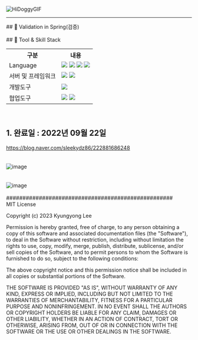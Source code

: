 ![HiDoggyGIF](https://user-images.githubusercontent.com/81811670/229680287-97fa1e6a-8dd2-4254-9e42-ca74e88e428b.gif)

<hr/>
## 🎤 Validation in Spring(검증)<br/>
<br/>
## 🔧 Tool & Skill Stack
<table>
    <tr>
        <th>구분</th>
        <th>내용</th>
    </tr>
    <tr>
        <td>Language</td>
        <td>
            <img src="https://img.shields.io/badge/HTML5-E34F26?style=for-the-badge&logo=HTML5&logoColor=white"/>
            <img src="https://img.shields.io/badge/CSS3-1572B6?style=for-the-badge&logo=CSS3&logoColor=white"/>
            <img src="https://img.shields.io/badge/JavaScript-F7DF1E?style=for-the-badge&logo=JavaScript&logoColor=white"/>
            <img src="https://img.shields.io/badge/java-%23ED8B00.svg?style=for-the-badge&logo=java&logoColor=white"/>
        </td>
    </tr>
    <tr>
       <td>서버 및 프레임워크</td>
        <td>
           <img src="https://img.shields.io/badge/apache%20tomcat-%23F8DC75.svg?style=for-the-badge&logo=apache-tomcat&logoColor=black"/>
           <img src="https://img.shields.io/badge/spring-%236DB33F.svg?style=for-the-badge&logo=spring&logoColor=white"/>
        </td>
    </tr>
    <tr>
        <td>개발도구</td>
        <td>
            <img src="https://img.shields.io/badge/IntelliJ_IDEA-000000.svg?style=for-the-badge&logo=intellij-idea&logoColor=white"/>
        </td>
    </tr>
    <tr>
        <td>협업도구</td>
        <td>
            <img src="https://img.shields.io/badge/GitHub-181717?style=for-the-badge&logo=GitHub&logoColor=white"/>
            <img src="https://img.shields.io/badge/Gitkraken-000000?style=for-the-badge&logo=Gitkraken&logoColor=white"/>
        </td>
    </tr>
</table>

<br/>

## 1. 완료일 : 2022년 09월 22일 <br/>

https://blog.naver.com/sleekydz86/222881686248
<br/><br/><br/>
![image](https://user-images.githubusercontent.com/81811670/233259501-6455cb2f-a993-4c27-a70b-092ea9306753.png)
<br/><br/><br/>
![image](https://user-images.githubusercontent.com/81811670/233259387-a71bd409-2aa3-4a97-bf21-a6dfc297ef2d.png)
<br/><br/>
###################################################<br/>
MIT License

Copyright (c) 2023 Kyungyong Lee

Permission is hereby granted, free of charge, to any person obtaining a copy of this software and associated
documentation files (the "Software"), to deal in the Software without restriction, including without limitation the
rights to use, copy, modify, merge, publish, distribute, sublicense, and/or sell copies of the Software, and to permit
persons to whom the Software is furnished to do so, subject to the following conditions:

The above copyright notice and this permission notice shall be included in all copies or substantial portions of the
Software.

THE SOFTWARE IS PROVIDED "AS IS", WITHOUT WARRANTY OF ANY KIND, EXPRESS OR IMPLIED, INCLUDING BUT NOT LIMITED TO THE
WARRANTIES OF MERCHANTABILITY, FITNESS FOR A PARTICULAR PURPOSE AND NONINFRINGEMENT. IN NO EVENT SHALL THE AUTHORS OR
COPYRIGHT HOLDERS BE LIABLE FOR ANY CLAIM, DAMAGES OR OTHER LIABILITY, WHETHER IN AN ACTION OF CONTRACT, TORT OR
OTHERWISE, ARISING FROM, OUT OF OR IN CONNECTION WITH THE SOFTWARE OR THE USE OR OTHER DEALINGS IN THE SOFTWARE.
